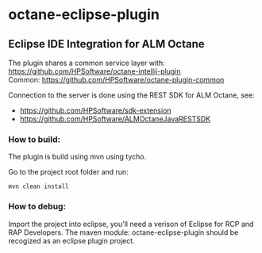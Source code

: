 # octane-eclipse-plugin
## Eclipse IDE Integration for ALM Octane

The plugin shares a common service layer with: https://github.com/HPSoftware/octane-intellij-plugin <br>
Common: https://github.com/HPSoftware/octane-plugin-common <br>

Connection to the server is done using the REST SDK for ALM Octane, see: <br>
* https://github.com/HPSoftware/sdk-extension
* https://github.com/HPSoftware/ALMOctaneJavaRESTSDK

### How to build:
The plugin is build using mvn using tycho.

Go to the project root folder and run: 
```
mvn clean install
```

### How to debug: 
Import the project into eclipse, you'll need a verison of Eclipse for RCP and RAP Developers.
The maven module: octane-eclipse-plugin should be recogized as an eclipse plugin project.
